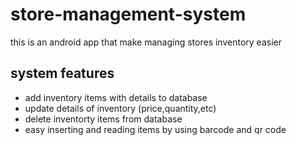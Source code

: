 # store-management-system

this is an android app that make managing stores inventory easier

## system features

* add inventory items with details to database
* update details of inventory (price,quantity,etc)
* delete inventorty items from database 
* easy inserting and reading items by using barcode and qr code
